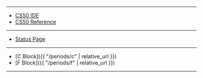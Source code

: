 ***

* [CS50 IDE](https://cs50.io/)
* [CS50 Reference](https://reference.cs50.net/)

***

* [Status Page](https://cs50.statuspage.io/)
<!--- * [Style Guide](https://cs50.readthedocs.io/style/c/) --->

***

* [C Block]({{ "/periods/c" | relative_url }})
* [F Block]({{ "/periods/f" | relative_url }})

***
<!---
* [**Units**]({{ "/units" | relative_url }})
* [Syllabus]({{ "/syllabus" | relative_url }})
* [Tools]({{ "/tools" | relative_url }})
--->
